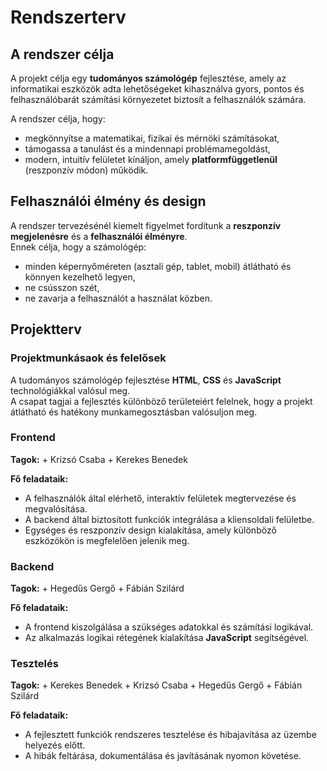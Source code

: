 # Rendszerterv

## A rendszer célja
A projekt célja egy **tudományos számológép** fejlesztése, amely az informatikai eszközök adta lehetőségeket kihasználva gyors, pontos és felhasználóbarát számítási környezetet biztosít a felhasználók számára.  

A rendszer célja, hogy:
- megkönnyítse a matematikai, fizikai és mérnöki számításokat,  
- támogassa a tanulást és a mindennapi problémamegoldást,  
- modern, intuitív felületet kínáljon, amely **platformfüggetlenül** (reszponzív módon) működik.

## Felhasználói élmény és design

A rendszer tervezésénél kiemelt figyelmet fordítunk a **reszponzív megjelenésre** és a **felhasználói élményre**.  
Ennek célja, hogy a számológép:
- minden képernyőméreten (asztali gép, tablet, mobil) átlátható és könnyen kezelhető legyen,  
- ne csússzon szét,  
- ne zavarja a felhasználót a használat közben.

## Projektterv

### Projektmunkásaok és felelősek

A tudományos számológép fejlesztése **HTML**, **CSS** és **JavaScript** technológiákkal valósul meg.  
A csapat tagjai a fejlesztés különböző területeiért felelnek, hogy a projekt átlátható és hatékony munkamegosztásban valósuljon meg.

### Frontend

**Tagok:**
    + Krizsó Csaba
    + Kerekes Benedek

**Fő feladataik:**
- A felhasználók által elérhető, interaktív felületek megtervezése és megvalósítása.  
- A backend által biztosított funkciók integrálása a kliensoldali felületbe.  
- Egységes és reszponzív design kialakítása, amely különböző eszközökön is megfelelően jelenik meg.

### Backend

**Tagok:**
    + Hegedűs Gergő
    + Fábián Szilárd

**Fő feladataik:**
- A frontend kiszolgálása a szükséges adatokkal és számítási logikával.  
- Az alkalmazás logikai rétegének kialakítása **JavaScript** segítségével.

### Tesztelés

**Tagok:**
    + Kerekes Benedek
    + Krizsó Csaba
    + Hegedűs Gergő
    + Fábián Szilárd

**Fő feladataik:**
- A fejlesztett funkciók rendszeres tesztelése és hibajavítása az üzembe helyezés előtt.  
- A hibák feltárása, dokumentálása és javításának nyomon követése.